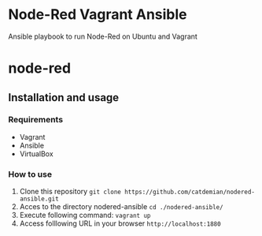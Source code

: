 Node-Red Vagrant Ansible
========================

Ansible playbook to run Node-Red on Ubuntu and Vagrant

# node-red

## Installation and usage

### Requirements

- Vagrant
- Ansible
- VirtualBox

### How to use

1. Clone this repository `git clone https://github.com/catdemian/nodered-ansible.git`
2. Acces to the directory nodered-ansible `cd ./nodered-ansible/`
3. Execute following command: `vagrant up`
4. Access folllowing URL in your browser   `http://localhost:1880`
